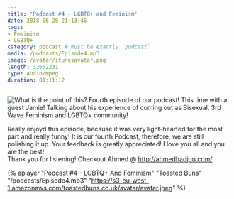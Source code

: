 ```yaml
---
title: 'Podcast #4 - LGBTQ+ and Feminism'
date: 2018-06-28 21:13:46
tags:
- Feminism
- LGBTQ+
category: podcast # must be exactly `podcast`
media: /podcasts/Episode4.mp3
image: /avatar/itunesavatar.png
length: 32652231
type: audio/mpeg
duration: 01:11:12
---
```

![What is the point of this?](/images/feminism2.jpg)
Fourth episode of our podcast! This time with a guest Jamie!
Talking about his experience of coming out as Bisexual, 3rd Wave 
Feminism and LGBTQ+ community!
<!--more-->
Really enjoyd this episode, because it was very light-hearted for the most part and really funny!
It is our fourth Podcast, therefore, we are still polishing it up.
Your feedback is greatly appreciated!
I love you all and you are the best!<script async src="//pagead2.googlesyndication.com/pagead/js/adsbygoogle.js"></script><ins class="adsbygoogle" style="display:block; text-align:center;"  data-ad-layout="in-article"  data-ad-format="fluid"  data-ad-client="ca-pub-2164900147810573"  data-ad-slot="8817307412"></ins><script>(adsbygoogle = window.adsbygoogle || []).push({});</script>
Thank you for listening!
Checkout Ahmed @ http://ahmedhadjou.com/

{% aplayer "Podcast #4 - LGBTQ+ And Feminism" "Toasted Buns" 
"/podcasts/Episode4.mp3" "https://s3-eu-west-1.amazonaws.com/toastedbuns.co.uk/avatar/avatar.jpeg" %}
